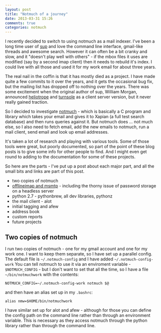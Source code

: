 ```yaml
---
layout: post
title: "Notmuch of a journey"
date: 2013-03-31 15:26
comments: true
categories: notmuch
---
```


I recently decided to switch to using notmuch as a mail indexer.  I've been a long time user of [sup](https://github.com/sup-heliotrope/sup) and love the command line interface, gmail-like threads and awesome search.  However it can often be a bit cranky and slow, and it "doesn't play well with others" - if the mbox files it uses are modified (say by a second imap client) then it needs to rebuild it's index.  I could live with all those and used it for my work email for about three years.

The real nail in the coffin is that it has mostly died as a project.  I have made quite a few commits to it over the years, and it gets the occasional bug fix, but the mailing list has dropped off to nothing over the years.  There was some excitement when the original author of sup, William Morgan, announced [heliotrope](https://github.com/sup-heliotrope/heliotrope) and [turnsole](https://github.com/sup-heliotrope/turnsole) as a client server version, but it never really gained traction.

So I decided to investigate [notmuch](http://notmuchmail.org/) - which is basically a C program and library which takes your email and gives it to Xapian (a full test search database) and then runs queries against it.  But notmuch does ... not much else, so I also need to fetch email, add the new emails to notmuch, run a mail client, send email and look up email addresses.

It's taken a lot of research and playing with various tools.  Some of those tools were great, but poorly documented, so part of the point of these blog posts is to give some info for other people to find.  And I might even get round to adding to the documentation for some of these projects.

So here are the parts - I've put up a post about each major part, and all the small bits and links are part of this post.

* two copies of notmuch
* [offlineimap and msmtp](/blog/2013/03/offlineimap-and-msmtp/) - including the thorny issue of password storage on a headless server
* python 2.7 - pythonbrew, all dev libraries, pythonz
* the mail client - alot
* initial tagging and afew
* address book
* custom reports
* future projects

## Two copies of notmuch

I run two copies of notmuch - one for my gmail account and one for my work one.  I want to keep them separate, so I have set up a parallel config.  The default file is `~/.notmuch-config` and I have added `~/.notmuch-config-work`  You can tell notmuch to use it via an enviroment variable - `$NOTMUCH_CONFIG` - but I don't want to set that all the time, so I have a file `~/bin/notmuchwork` with the contents:

    NOTMUCH_CONFIG=~/.notmuch-config-work notmuch $@

and then have an alias set up in my `.bashrc`:

    alias nmw=$HOME/bin/notmuchwork

I have similar set up for alot and afew - although for those you can define the config path on the command line rather than through an environment variable.  This is necessary as they access notmuch through the python library rather than through the command line.

